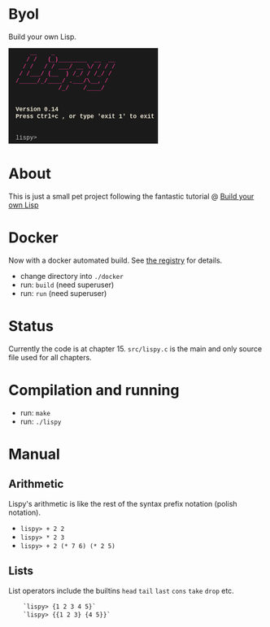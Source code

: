 Byol
====
Build your own Lisp.

![Screenshot](screenshot/lispy-0.14.png)

About
=====
This is just a small pet project following the fantastic tutorial @ [Build your own Lisp](http://www.buildyourownlisp.com)

Docker
======
Now with a docker automated build. See [the registry](https://registry.hub.docker.com/u/plastboks/byol/) for details.
* change directory into `./docker`
* run: `build` (need superuser)
* run: `run` (need superuser)

Status
======
Currently the code is at chapter 15. `src/lispy.c` is the main and only source file used for all chapters.

Compilation and running
=======================
* run: `make`
* run: `./lispy`

Manual
======

Arithmetic
----------
Lispy's arithmetic is like the rest of the syntax prefix notation (polish notation).
* `lispy> + 2 2`
* `lispy> * 2 3`
* `lispy> + 2 (* 7 6) (* 2 5)`

Lists
-----
List operators include the builtins `head` `tail` `last` `cons` `take` `drop` etc.


        `lispy> {1 2 3 4 5}`
        `lispy> {{1 2 3} {4 5}}`
